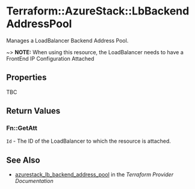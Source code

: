 # Terraform::AzureStack::LbBackendAddressPool

Manages a LoadBalancer Backend Address Pool.

~> **NOTE:** When using this resource, the LoadBalancer needs to have a FrontEnd IP Configuration Attached

## Properties

TBC

## Return Values

### Fn::GetAtt

`Id` - The ID of the LoadBalancer to which the resource is attached.

## See Also

* [azurestack_lb_backend_address_pool](https://www.terraform.io/docs/providers/azurestack/r/lb_backend_address_pool.html) in the _Terraform Provider Documentation_